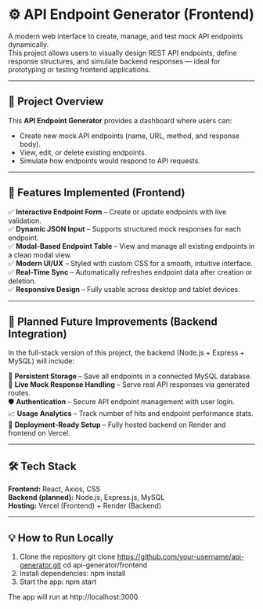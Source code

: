 # ⚙️ API Endpoint Generator (Frontend)

A modern web interface to create, manage, and test mock API endpoints dynamically.  
This project allows users to visually design REST API endpoints, define response structures, and simulate backend responses — ideal for prototyping or testing frontend applications.

---

## 🚀 Project Overview

This **API Endpoint Generator** provides a dashboard where users can:
- Create new mock API endpoints (name, URL, method, and response body).
- View, edit, or delete existing endpoints.
- Simulate how endpoints would respond to API requests.

---

## 🧩 Features Implemented (Frontend)

✅ **Interactive Endpoint Form** – Create or update endpoints with live validation.  
✅ **Dynamic JSON Input** – Supports structured mock responses for each endpoint.  
✅ **Modal-Based Endpoint Table** – View and manage all existing endpoints in a clean modal view.  
✅ **Modern UI/UX** – Styled with custom CSS for a smooth, intuitive interface.  
✅ **Real-Time Sync** – Automatically refreshes endpoint data after creation or deletion.  
✅ **Responsive Design** – Fully usable across desktop and tablet devices.

---

## 🔮 Planned Future Improvements (Backend Integration)

In the full-stack version of this project, the backend (Node.js + Express + MySQL) will include:

🧠 **Persistent Storage** – Save all endpoints in a connected MySQL database.  
🔄 **Live Mock Response Handling** – Serve real API responses via generated routes.  
🛡️ **Authentication** – Secure API endpoint management with user login.  
📈 **Usage Analytics** – Track number of hits and endpoint performance stats.  
💾 **Deployment-Ready Setup** – Fully hosted backend on Render and frontend on Vercel.

---

## 🛠️ Tech Stack

**Frontend:** React, Axios, CSS  
**Backend (planned):** Node.js, Express.js, MySQL  
**Hosting:** Vercel (Frontend) + Render (Backend)

---

## 💡 How to Run Locally

1. Clone the repository
   git clone https://github.com/your-username/api-generator.git
   cd api-generator/frontend
2. Install dependencies:
   npm install
3. Start the app:
   npm start


The app will run at http://localhost:3000
